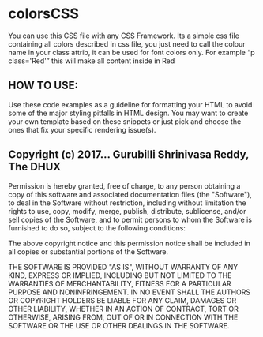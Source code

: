 # colorsCSS
You can use this CSS file with any CSS Framework. Its a simple css file containing all colors described in css file, you just need to call the colour name in your class attrib, it can be used for font colors only. For example <q>p class='Red'</q> this will make all content inside in Red

## HOW TO USE:

Use these code examples as a guideline for formatting your HTML to avoid some of the major styling pitfalls in HTML design. You may want to create your own template based on these snippets or just pick and choose the ones that fix your specific rendering issue(s).


## Copyright (c) 2017... Gurubilli Shrinivasa Reddy, The DHUX

Permission is hereby granted, free of charge, to any person obtaining a copy of this software and associated documentation files (the "Software"), to deal in the Software without restriction, including without limitation the rights to use, copy, modify, merge, publish, distribute, sublicense, and/or sell copies of the Software, and to permit persons to whom the Software is furnished to do so, subject to the following conditions:

The above copyright notice and this permission notice shall be included in all copies or substantial portions of the Software.

THE SOFTWARE IS PROVIDED "AS IS", WITHOUT WARRANTY OF ANY KIND, EXPRESS OR IMPLIED, INCLUDING BUT NOT LIMITED TO THE WARRANTIES OF MERCHANTABILITY, FITNESS FOR A PARTICULAR PURPOSE AND NONINFRINGEMENT. IN NO EVENT SHALL THE AUTHORS OR COPYRIGHT HOLDERS BE LIABLE FOR ANY CLAIM, DAMAGES OR OTHER LIABILITY, WHETHER IN AN ACTION OF CONTRACT, TORT OR OTHERWISE, ARISING FROM, OUT OF OR IN CONNECTION WITH THE SOFTWARE OR THE USE OR OTHER DEALINGS IN THE SOFTWARE. 
